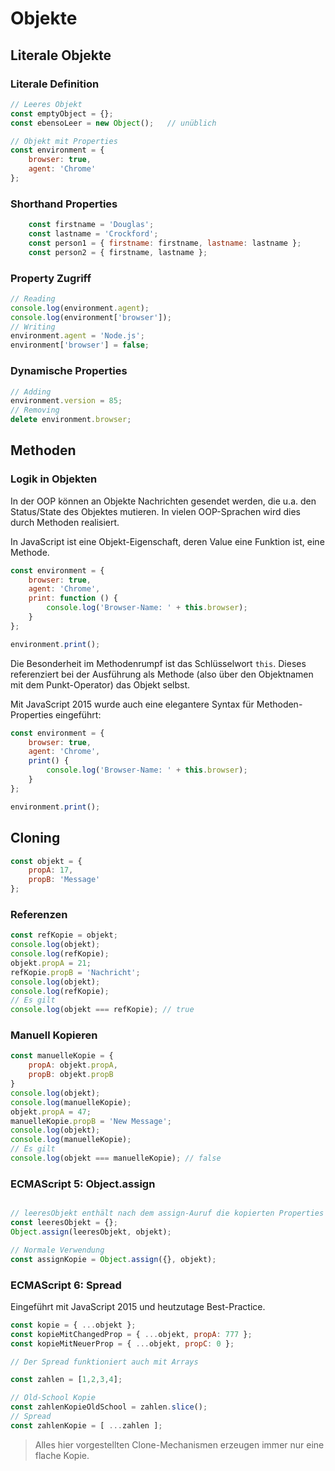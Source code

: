 # Objekte

## Literale Objekte

### Literale Definition

```js
// Leeres Objekt
const emptyObject = {};
const ebensoLeer = new Object();   // unüblich

// Objekt mit Properties
const environment = {
    browser: true,
    agent: 'Chrome'
};
```

### Shorthand Properties

```js
    const firstname = 'Douglas';
    const lastname = 'Crockford';
    const person1 = { firstname: firstname, lastname: lastname };
    const person2 = { firstname, lastname };
```

### Property Zugriff

```js
// Reading
console.log(environment.agent);
console.log(environment['browser']);
// Writing
environment.agent = 'Node.js';
environment['browser'] = false;
```

### Dynamische Properties

```js
// Adding
environment.version = 85;
// Removing
delete environment.browser;
```

## Methoden

### Logik in Objekten

In der OOP können an Objekte Nachrichten gesendet werden, die u.a. den Status/State des Objektes mutieren. In vielen OOP-Sprachen wird dies durch Methoden realisiert.

In JavaScript ist eine Objekt-Eigenschaft, deren Value eine Funktion ist, eine Methode.

```js
const environment = {
    browser: true,
    agent: 'Chrome',
    print: function () {
        console.log('Browser-Name: ' + this.browser);
    }
};

environment.print();
```

Die Besonderheit im Methodenrumpf ist das Schlüsselwort `this`. Dieses referenziert bei der Ausführung als Methode (also über den Objektnamen mit dem Punkt-Operator) das Objekt selbst.

Mit JavaScript 2015 wurde auch eine elegantere Syntax für Methoden-Properties eingeführt:

```js
const environment = {
    browser: true,
    agent: 'Chrome',
    print() {
        console.log('Browser-Name: ' + this.browser);
    }
};

environment.print();
```

## Cloning

```js
const objekt = {
    propA: 17,
    propB: 'Message'
};
```

### Referenzen

```js
const refKopie = objekt;
console.log(objekt);
console.log(refKopie);
objekt.propA = 21;
refKopie.propB = 'Nachricht';
console.log(objekt);
console.log(refKopie);
// Es gilt
console.log(objekt === refKopie); // true
```

### Manuell Kopieren

```js
const manuelleKopie = {
    propA: objekt.propA,
    propB: objekt.propB
}
console.log(objekt);
console.log(manuelleKopie);
objekt.propA = 47;
manuelleKopie.propB = 'New Message';
console.log(objekt);
console.log(manuelleKopie);
// Es gilt
console.log(objekt === manuelleKopie); // false
```

### ECMAScript 5: Object.assign

```js

// leeresObjekt enthält nach dem assign-Auruf die kopierten Properties
const leeresObjekt = {};
Object.assign(leeresObjekt, objekt);

// Normale Verwendung
const assignKopie = Object.assign({}, objekt);
```

### ECMAScript 6: Spread

Eingeführt mit JavaScript 2015 und heutzutage Best-Practice.

```js
const kopie = { ...objekt };
const kopieMitChangedProp = { ...objekt, propA: 777 };
const kopieMitNeuerProp = { ...objekt, propC: 0 };

// Der Spread funktioniert auch mit Arrays

const zahlen = [1,2,3,4];

// Old-School Kopie
const zahlenKopieOldSchool = zahlen.slice();
// Spread
const zahlenKopie = [ ...zahlen ];
```

> Alles hier vorgestellten Clone-Mechanismen erzeugen immer nur eine flache Kopie.
